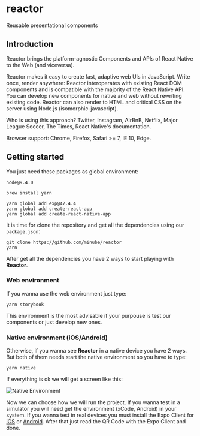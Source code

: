 # reactor
Reusable presentational components


## Introduction
Reactor brings the platform-agnostic Components and APIs of React Native to the Web (and viceversa).

Reactor makes it easy to create fast, adaptive web UIs in JavaScript. Write once, render anywhere: Reactor interoperates with existing React DOM components and is compatible with the majority of the React Native API. You can develop new components for native and web without rewriting existing code. Reactor can also render to HTML and critical CSS on the server using Node.js (isomorphic-javascript).

Who is using this approach? Twitter, Instagram, AirBnB, Netflix, Major League Soccer, The Times, React Native's documentation.

Browser support: Chrome, Firefox, Safari >= 7, IE 10, Edge.


## Getting started

You just need these packages as global environment:

```
node@9.4.0

brew install yarn

yarn global add exp@47.4.4
yarn global add create-react-app
yarn global add create-react-native-app
```

It is time for clone the repository and get all the dependencies using our `package.json`:

```
git clone https://github.com/minube/reactor
yarn
```

After get all the dependencies you have 2 ways to start playing with **Reactor**.

### Web environment
If you wanna use the web environment just type:

```
yarn storybook
```

This environment is the most advisable if your purpouse is test our components or just develop new ones.

### Native environment (iOS/Android)
Otherwise, if you wanna see **Reactor** in a native device you have 2 ways. But both of them needs start the native environment so you have to type:

```
yarn native
```

If everything is ok we will get a screen like this:

![Native Environment](https://i.imgur.com/8TnMTjG.png)

Now we can choose how we will run the project. If you wanna test in a simulator you will need get the environment (xCode, Android) in your system. If you wanna test in real devices you must install the Expo Client for [iOS](https://itunes.apple.com/app/apple-store/id982107779?ct=www&mt=8) or [Android](https://play.google.com/store/apps/details?id=host.exp.exponent&referrer=www). After that just read the QR Code with the Expo Client and done.
